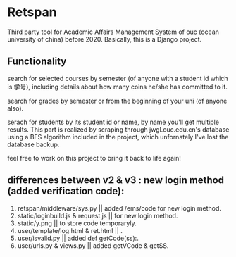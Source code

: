 # Retspan
Third party tool for Academic Affairs Management System of ouc (ocean university of china) before 2020.
Basically, this is a Django project. 

## Functionality
search for selected courses by semester (of anyone with a student id which is 学号), including details about how many coins he/she has committed to it.

search for grades by semester or from the beginning of your uni (of anyone also).

serach for students by its student id or name, by name you'll get multiple results. This part is realized by scraping through jwgl.ouc.edu.cn's database using a BFS algorithm included in the project, which unfornately I've lost the database backup.

feel free to work on this project to bring it back to life again!


## differences between v2 & v3 : new login method (added verification code):
1. retspan/middleware/sys.py || added /ems/code for new login method.
2. static/loginbuild.js & request.js || for new login method.
3. static/y.png || to store code temporaryly.
4. user/template/log.html & ret.html || .
5. user/isvalid.py || added def getCode(ss):.
6. user/urls.py & views.py || added getVCode & getSS.
